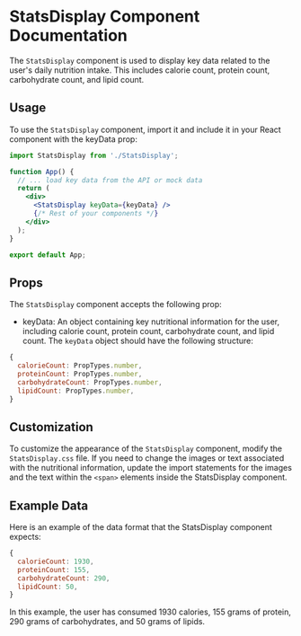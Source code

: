 # StatsDisplay Component Documentation
The ``StatsDisplay`` component is used to display key data related to the user's daily nutrition intake. This includes calorie count, protein count, carbohydrate count, and lipid count.

## Usage
To use the ``StatsDisplay`` component, import it and include it in your React component with the keyData prop:

```jsx
import StatsDisplay from './StatsDisplay';

function App() {
  // ... load key data from the API or mock data
  return (
    <div>
      <StatsDisplay keyData={keyData} />
      {/* Rest of your components */}
    </div>
  );
}

export default App;
```
## Props
The ``StatsDisplay`` component accepts the following prop:

* keyData: An object containing key nutritional information for the user, including calorie count, protein count, carbohydrate count, and lipid count. The ``keyData`` object should have the following structure:

```js
{
  calorieCount: PropTypes.number,
  proteinCount: PropTypes.number,
  carbohydrateCount: PropTypes.number,
  lipidCount: PropTypes.number,
}
```

## Customization
To customize the appearance of the ``StatsDisplay`` component, modify the ``StatsDisplay.css`` file. If you need to change the images or text associated with the nutritional information, update the import statements for the images and the text within the ``<span>`` elements inside the StatsDisplay component.

## Example Data
Here is an example of the data format that the StatsDisplay component expects:

```js
{
  calorieCount: 1930,
  proteinCount: 155,
  carbohydrateCount: 290,
  lipidCount: 50,
}
```

In this example, the user has consumed 1930 calories, 155 grams of protein, 290 grams of carbohydrates, and 50 grams of lipids.